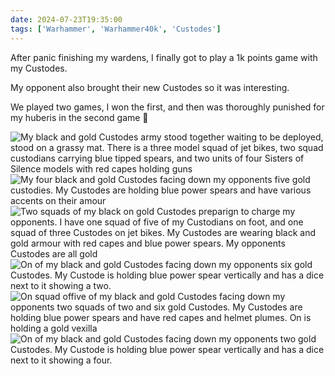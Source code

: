 ```yaml
---
date: 2024-07-23T19:35:00
tags: ['Warhammer', 'Warhammer40k', 'Custodes']
---
```


After panic finishing my wardens, I finally got to play a 1k points game with my Custodes.

My opponent also brought their new Custodes so it was interesting.

We played two games, I won the first, and then was thoroughly punished for my huberis in the second game 🤣

![My black and gold Custodes army stood together waiting to be deployed, stood on a grassy mat. There is a three model squad of jet bikes, two squad custodians carrying blue tipped spears, and two units of four Sisters of Silence models with red capes holding guns](https://cdn.geekyaubergine.com/2024/07/23/IMG_6926.jpeg)
![My four black and gold Custodes facing down my opponents five gold custodies. My Custodes are holding blue power spears and have various accents on their amour](https://cdn.geekyaubergine.com/2024/07/23/IMG_6930.jpeg)
![Two squads of my black on gold Custodes preparign to charge my opponents. I have one squad of five of my Custodians on foot, and one squad of three Custodes on jet bikes. My Custodes are wearing black and gold armour with red capes and blue power spears. My opponents Custodes are all gold](https://cdn.geekyaubergine.com/2024/07/23/IMG_6937.jpeg)
![On of my black and gold Custodes facing down my opponents six gold Custodes. My Custode is holding blue power spear vertically and has a dice next to it showing a two.](https://cdn.geekyaubergine.com/2024/07/23/IMG_6939.jpeg)
![On squad offive of my black and gold Custodes facing down my opponents two squads of two and six gold Custodes. My Custodes are holding blue power spears and have red capes and helmet plumes. On is holding a gold vexilla](https://cdn.geekyaubergine.com/2024/07/23/IMG_6941.jpeg)
![On of my black and gold Custodes facing down my opponents two gold Custodes. My Custode is holding blue power spear vertically and has a dice next to it showing a four.](https://cdn.geekyaubergine.com/2024/07/23/IMG_6945.jpeg)
